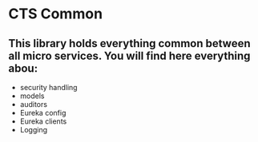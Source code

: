 # CTS Common
## This library holds everything common between all micro services. You will find here everything abou:
- security handling
- models
- auditors
- Eureka config
- Eureka clients
- Logging
